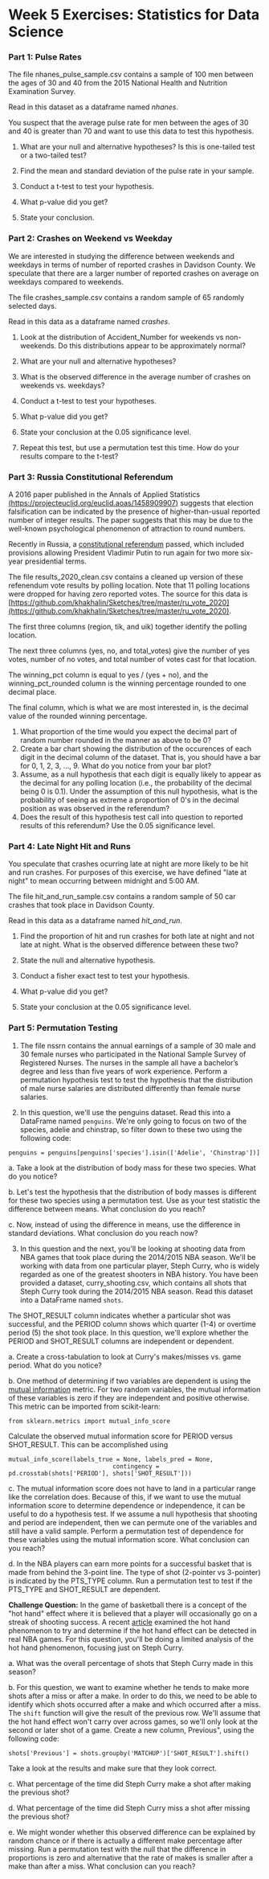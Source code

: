 # Week 5 Exercises: Statistics for Data Science

### Part 1: Pulse Rates
The file nhanes_pulse_sample.csv contains a sample of 100 men between the ages of 30 and 40 from the 2015 National Health and Nutrition Examination Survey.

Read in this dataset as a dataframe named *nhanes*.

You suspect that the average pulse rate for men between the ages of 30 and 40 is greater than 70 and want to use this data to test this hypothesis.

1. What are your null and alternative hypotheses? Is this is one-tailed test or a two-tailed test?

2. Find the mean and standard deviation of the pulse rate in your sample.

3. Conduct a t-test to test your hypothesis.

4. What p-value did you get?

5. State your conclusion.

### Part 2: Crashes on Weekend vs Weekday 
We are interested in studying the difference between weekends and weekdays in terms of number of reported crashes in Davidson County. We speculate that there are a larger number of reported crashes on average on weekdays compared to weekends.

The file crashes_sample.csv contains a random sample of 65 randomly selected days.

Read in this data as a dataframe named *crashes*.

1. Look at the distribution of Accident_Number for weekends vs non-weekends. Do this distributions appear to be approximately normal?

2. What are your null and alternative hypotheses?

3. What is the observed difference in the average number of crashes on weekends vs. weekdays?

4. Conduct a t-test to test your hypotheses.

5. What p-value did you get?

6. State your conclusion at the 0.05 significance level.

7. Repeat this test, but use a permutation test this time. How do your results compare to the t-test?

### Part 3: Russia Constitutional Referendum

A 2016 paper published in the Annals of Applied Statistics [(https://projecteuclid.org/euclid.aoas/1458909907)](https://projecteuclid.org/euclid.aoas/1458909907)  suggests that election falsification can be indicated by the presence of higher-than-usual reported number of integer results. The paper suggests that this may be due to the well-known psychological phenomenon of attraction to round numbers.

Recently in Russia, a [constitutional referendum](https://en.wikipedia.org/wiki/2020_Russian_constitutional_referendum) passed, which included provisions allowing President Vladimir Putin to run again for two more six-year presidential terms.

The file results_2020_clean.csv contains a cleaned up version of these refenendum vote results by polling location. Note that 11 polling locations were dropped for having zero reported votes. The source for this data is [https://github.com/khakhalin/Sketches/tree/master/ru_vote_2020](https://github.com/khakhalin/Sketches/tree/master/ru_vote_2020).

The first three columns (region, tik, and uik) together identify the polling location.

The next three columns (yes, no, and total_votes) give the number of yes votes, number of no votes, and total number of votes cast for that location.

The winning_pct column is equal to yes / (yes + no), and the winning_pct_rounded column is the winning percentage rounded to one decimal place.

The final column, which is what we are most interested in, is the decimal value of the rounded winning percentage.

1. What proportion of the time would you expect the decimal part of random number rounded in the manner as above to be 0?
2. Create a bar chart showing the distribution of the occurences of each digit in the decimal column of the dataset. That is, you should have a bar for 0, 1, 2, 3, ..., 9. What do you notice from your bar plot?
3. Assume, as a null hypothesis that each digit is equally likely to appear as the decimal for any polling location (i.e., the probability of the decimal being 0 is 0.1). Under the assumption of this null hypothesis, what is the probability of seeing as extreme a proportion of 0's in the decimal position as was observed in the referendum?
4. Does the result of this hypothesis test call into question to reported results of this referendum? Use the 0.05 significance level.

### Part 4: Late Night Hit and Runs
You speculate that crashes ocurring late at night are more likely to be hit and run crashes. For purposes of this exercise, we have defined "late at night" to mean occurring between midnight and 5:00 AM.

The file hit_and_run_sample.csv contains a random sample of 50 car crashes that took place in Davidson County.

Read in this data as a dataframe named *hit_and_run*.

1. Find the proportion of hit and run crashes for both late at night and not late at night. What is the observed difference between these two?

2. State the null and alternative hypothesis.

3. Conduct a fisher exact test to test your hypothesis.

4. What p-value did you get?

5. State your conclusion at the 0.05 significance level.

### Part 5: Permutation Testing
1. The file nssrn contains the annual earnings of a sample of 30 male and 30 female nurses who participated in the National Sample Survey of Registered Nurses. The nurses in the sample all have a bachelor’s degree and less than five years of work experience. Perform a permutation hypothesis test to test the hypothesis that the distribution of male nurse salaries are distributed differently than female nurse salaries.

2. In this question, we'll use the penguins dataset. Read this into a DataFrame named `penguins`. We're only going to focus on two of the species, adelie and chinstrap, so filter down to these two using the following code:
```
penguins = penguins[penguins['species'].isin(['Adelie', 'Chinstrap'])]
```
a. Take a look at the distribution of body mass for these two species. What do you notice?

b. Let's test the hypothesis that the distribution of body masses is different for these two species using a permutation test. Use as your test statistic the difference between means. What conclusion do you reach?

c. Now, instead of using the difference in means, use the difference in standard deviations. What conclusion do you reach now?

3. In this question and the next, you'll be looking at shooting data from NBA games that took place during the 2014/2015 NBA season. We'll be working with data from one particular player, Steph Curry, who is widely regarded as one of the greatest shooters in NBA history. You have been provided a dataset, curry_shooting.csv, which contains all shots that Steph Curry took during the 2014/2015 NBA season. Read this dataset into a DataFrame named `shots`.

The SHOT_RESULT column indicates whether a particular shot was successful, and the PERIOD column shows which quarter (1-4) or overtime period (5) the shot took place. In this question, we'll explore whether the PERIOD and SHOT_RESULT columns are independent or dependent.

a. Create a cross-tabulation to look at Curry's makes/misses vs. game period. What do you notice?

b. One method of determining if two variables are dependent is using the [mutual information](https://en.wikipedia.org/wiki/Mutual_information) metric. For two random variables, the mutual information of these variables is zero if they are independent and positive otherwise. This metric can be imported from scikit-learn:
```
from sklearn.metrics import mutual_info_score
```
Calculate the observed mutual information score for PERIOD versus SHOT_RESULT. This can be accomplished using
```
mutual_info_score(labels_true = None, labels_pred = None, 
                             contingency = pd.crosstab(shots['PERIOD'], shots['SHOT_RESULT']))
```

c. The mutual information score does not have to land in a particular range like the correlation does. Because of this, if we want to use the mutual information score to determine dependence or independence, it can be useful to do a hypothesis test. If we assume a null hypothesis that shooting and period are independent, then we can permute one of the variables and still have a valid sample. Perform a permutation test of dependence for these variables using the mutual information score. What conclusion can you reach?

d. In the NBA players can earn more points for a successful basket that is made from behind the 3-point line. The type of shot (2-pointer vs 3-pointer) is indicated by the PTS_TYPE column. Run a permutation test to test if the PTS_TYPE and SHOT_RESULT are dependent.

**Challenge Question:** In the game of basketball there is a concept of the "hot hand" effect where it is believed that a player will occasionally go on a streak of shooting success. A recent [article](https://journals.plos.org/plosone/article?id=10.1371/journal.pone.0261890) examined the hot hand phenomenon to try and determine if the hot hand effect can be detected in real NBA games. For this question, you'll be doing a limited analysis of the hot hand phenomenon, focusing just on Steph Curry.

a. What was the overall percentage of shots that Steph Curry made in this season?

b. For this question, we want to examine whether he tends to make more shots after a miss or after a make. In order to do this, we need to be able to identify which shots occurred after a make and which occurred after a miss. The `shift` function will give the result of the previous row. We'll assume that the hot hand effect won't carry over across games, so we'll only look at the second or later shot of a game. Create a new column, Previous", using the following code:  
```
shots['Previous'] = shots.groupby('MATCHUP')['SHOT_RESULT'].shift()
```
Take a look at the results and make sure that they look correct.

c. What percentage of the time did Steph Curry make a shot after making the previous shot?

d. What percentage of the time did Steph Curry miss a shot after missing the previous shot?

e. We might wonder whether this observed difference can be explained by random chance or if there is actually a different make percentage after missing. Run a permutation test with the null that the difference in proportions is zero and alternative that the rate of makes is smaller after a make than after a miss. What conclusion can you reach?